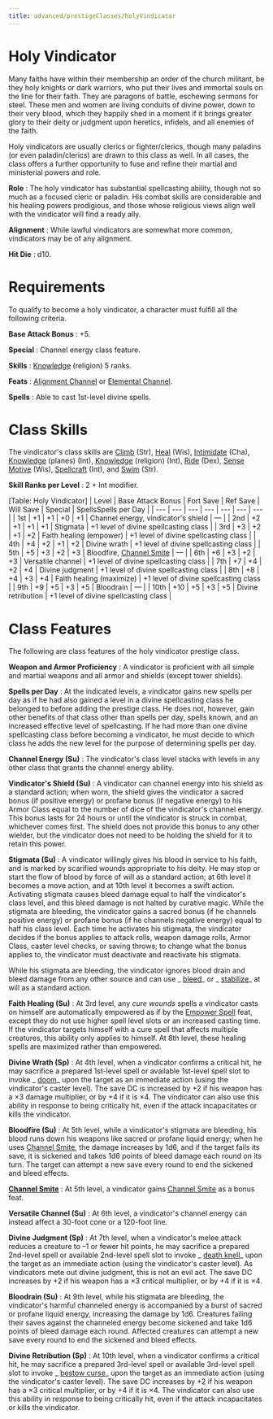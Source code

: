 ```yaml
---
title: advanced/prestigeClasses/holyVindicator
---
```

# Holy Vindicator

Many faiths have within their membership an order of the church militant, be they holy knights or dark warriors, who put their lives and immortal souls on the line for their faith. They are paragons of battle, eschewing sermons for steel. These men and women are living conduits of divine power, down to their very blood, which they happily shed in a moment if it brings greater glory to their deity or judgment upon heretics, infidels, and all enemies of the faith.

Holy vindicators are usually clerics or fighter/clerics, though many paladins (or even paladin/clerics) are drawn to this class as well. In all cases, the class offers a further opportunity to fuse and refine their martial and ministerial powers and role.

**Role** : The holy vindicator has substantial spellcasting ability, though not so much as a focused cleric or paladin. His combat skills are considerable and his healing powers prodigious, and those whose religious views align well with the vindicator will find a ready ally.

**Alignment** : While lawful vindicators are somewhat more common, vindicators may be of any alignment.

**Hit Die** : d10.

# Requirements

To qualify to become a holy vindicator, a character must fulfill all the following criteria.

**Base Attack Bonus** : +5.

**Special** : Channel energy class feature.

**Skills** : [Knowledge](../../skills/knowledge.md#_knowledge) (religion) 5 ranks.

**Feats** : [Alignment Channel](../../feats.md#_alignment-channel) or [Elemental Channel](../../feats.md#_elemental-channel).

**Spells** : Able to cast 1st-level divine spells.

# Class Skills

The vindicator's class skills are [Climb](../../skills/climb.md#_climb) (Str), [Heal](../../skills/heal.md#_heal) (Wis), [Intimidate](../../skills/intimidate.md#_intimidate) (Cha), [Knowledge](../../skills/knowledge.md#_knowledge) (planes) (Int), [Knowledge](../../skills/knowledge.md#_knowledge) (religion) (Int), [Ride](../../skills/ride.md#_ride) (Dex), [Sense Motive](../../skills/senseMotive.md#_sense-motive) (Wis), [Spellcraft](../../skills/spellcraft.md#_spellcraft) (Int), and [Swim](../../skills/swim.md#_swim) (Str).

**Skill Ranks per Level** : 2 + Int modifier.

[Table: Holy Vindicator]
| Level | Base Attack Bonus | Fort Save | Ref Save | Will Save | Special | SpellsSpells per Day |
| --- | --- | --- | --- | --- | --- | --- |
| 1st | +1 | +1 | +0 | +1 | Channel energy, vindicator's shield | — |
| 2nd | +2 | +1 | +1 | +1 | Stigmata | +1 level of divine spellcasting class |
| 3rd | +3 | +2 | +1 | +2 | Faith healing (empower) | +1 level of divine spellcasting class |
| 4th | +4 | +2 | +1 | +2 | Divine wrath | +1 level of divine spellcasting class |
| 5th | +5 | +3 | +2 | +3 | Bloodfire, [Channel Smite](../../feats.md#_channel-smite) | — |
| 6th | +6 | +3 | +2 | +3 | Versatile channel | +1 level of divine spellcasting class |
| 7th | +7 | +4 | +2 | +4 | Divine judgment | +1 level of divine spellcasting class |
| 8th | +8 | +4 | +3 | +4 | Faith healing (maximize) | +1 level of divine spellcasting class |
| 9th | +9 | +5 | +3 | +5 | Bloodrain | — |
| 10th | +10 | +5 | +3 | +5 | Divine retribution | +1 level of divine spellcasting class |

# Class Features

The following are class features of the holy vindicator prestige class.

**Weapon and Armor Proficiency** : A vindicator is proficient with all simple and martial weapons and all armor and shields (except tower shields).

**Spells per Day** : At the indicated levels, a vindicator gains new spells per day as if he had also gained a level in a divine spellcasting class he belonged to before adding the prestige class. He does not, however, gain other benefits of that class other than spells per day, spells known, and an increased effective level of spellcasting. If he had more than one divine spellcasting class before becoming a vindicator, he must decide to which class he adds the new level for the purpose of determining spells per day.

**Channel Energy (Su)** : The vindicator's class level stacks with levels in any other class that grants the channel energy ability.

**Vindicator's Shield (Su)** : A vindicator can channel energy into his shield as a standard action; when worn, the shield gives the vindicator a sacred bonus (if positive energy) or profane bonus (if negative energy) to his Armor Class equal to the number of dice of the vindicator's channel energy. This bonus lasts for 24 hours or until the vindicator is struck in combat, whichever comes first. The shield does not provide this bonus to any other wielder, but the vindicator does not need to be holding the shield for it to retain this power.

**Stigmata (Su)** : A vindicator willingly gives his blood in service to his faith, and is marked by scarified wounds appropriate to his deity. He may stop or start the flow of blood by force of will as a standard action; at 6th level it becomes a move action, and at 10th level it becomes a swift action. Activating stigmata causes bleed damage equal to half the vindicator's class level, and this bleed damage is not halted by curative magic. While the stigmata are bleeding, the vindicator gains a sacred bonus (if he channels positive energy) or profane bonus (if he channels negative energy) equal to half his class level. Each time he activates his stigmata, the vindicator decides if the bonus applies to attack rolls, weapon damage rolls, Armor Class, caster level checks, or saving throws; to change what the bonus applies to, the vindicator must deactivate and reactivate his stigmata.

While his stigmata are bleeding, the vindicator ignores blood drain and bleed damage from any other source and can use _ [bleed](../../spells/bleed.md#_bleed)_ or _ [stabilize](../../spells/stabilize.md#_stabilize)_ at will as a standard action.

**Faith Healing (Su)** : At 3rd level, any _cure wounds_ spells a vindicator casts on himself are automatically empowered as if by the [Empower Spell](../../feats.md#_empower-spell) feat, except they do not use higher spell level slots or an increased casting time. If the vindicator targets himself with a cure spell that affects multiple creatures, this ability only applies to himself. At 8th level, these healing spells are maximized rather than empowered.

**Divine Wrath (Sp)** : At 4th level, when a vindicator confirms a critical hit, he may sacrifice a prepared 1st-level spell or available 1st-level spell slot to invoke _ [doom](../../spells/doom.md#_doom)_ upon the target as an immediate action (using the vindicator's caster level). The save DC is increased by +2 if his weapon has a ×3 damage multiplier, or by +4 if it is ×4. The vindicator can also use this ability in response to being critically hit, even if the attack incapacitates or kills the vindicator.

**Bloodfire (Su)** : At 5th level, while a vindicator's stigmata are bleeding, his blood runs down his weapons like sacred or profane liquid energy; when he uses [Channel Smite](../../feats.md#_channel-smite), the damage increases by 1d6, and if the target fails its save, it is sickened and takes 1d6 points of bleed damage each round on its turn. The target can attempt a new save every round to end the sickened and bleed effects.

**[Channel Smite](../../feats.md#_channel-smite)** : At 5th level, a vindicator gains [Channel Smite](../../feats.md#_channel-smite) as a bonus feat.

**Versatile Channel (Su)** : At 6th level, a vindicator's channel energy can instead affect a 30-foot cone or a 120-foot line.

**Divine Judgment (Sp)** : At 7th level, when a vindicator's melee attack reduces a creature to –1 or fewer hit points, he may sacrifice a prepared 2nd-level spell or available 2nd-level spell slot to invoke _ [death knell](../../spells/deathKnell.md#_death-knell)_ upon the target as an immediate action (using the vindicator's caster level). As vindicators mete out divine judgment, this is not an evil act. The save DC increases by +2 if his weapon has a ×3 critical multiplier, or by +4 if it is ×4.

**Bloodrain (Su)** : At 9th level, while his stigmata are bleeding, the vindicator's harmful channeled energy is accompanied by a burst of sacred or profane liquid energy, increasing the damage by 1d6. Creatures failing their saves against the channeled energy become sickened and take 1d6 points of bleed damage each round. Affected creatures can attempt a new save every round to end the sickened and bleed effects.

**Divine Retribution (Sp)** : At 10th level, when a vindicator confirms a critical hit, he may sacrifice a prepared 3rd-level spell or available 3rd-level spell slot to invoke _ [bestow curse](../../spells/bestowCurse.md#_bestow-curse)_ upon the target as an immediate action (using the vindicator's caster level). The save DC increases by +2 if his weapon has a ×3 critical multiplier, or by +4 if it is ×4. The vindicator can also use this ability in response to being critically hit, even if the attack incapacitates or kills the vindicator.

